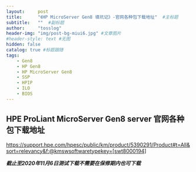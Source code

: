 ```yaml
---
layout:     post 
title:      "《HP MicroServer Gen8 填坑记》-官网各种包下载地址"  #主标题
subtitle:   ""  #副标题
author:     "tosslog" 
header-img: "img/post-bg-miui6.jpg" #文章图片
#header-style: text #无图
hidden: false
catalog: true #标题跟随
tags: 
    - Gen8
    - HP Gen8
    - HP MicroServer Gen8
    - SSP
    - HPIP
    - ILO
    - BIOS
---
```



## HPE ProLiant MicroServer Gen8 server 官网各种包下载地址

https://support.hpe.com/hpesc/public/km/product/5390291/Product#t=All&sort=relevancy&f:@kmswsoftwaretypekey=[swt8000194]

***截止至2020年11月6日测试下载不需要在保修期内也可下载***

